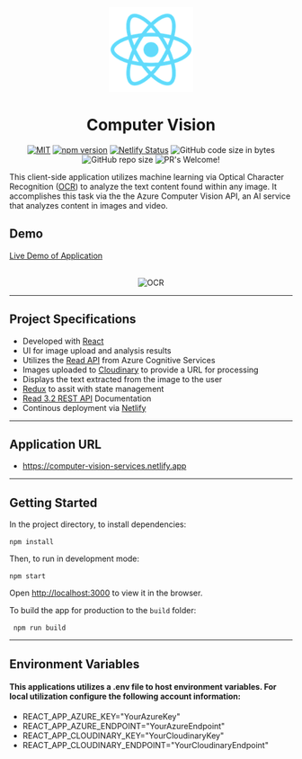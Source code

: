 <div align="center" markdown="1">

<img src="public/logo192.png" alt="React" width="150"/>

# Computer Vision

[![MIT](https://img.shields.io/badge/license-MIT-blue.svg)](https://img.shields.io/badge/license-MIT-blue.svg")
[![npm version](https://badge.fury.io/js/react.svg)](https://badge.fury.io/js/react) [![Netlify Status](https://api.netlify.com/api/v1/badges/be64e88a-89c5-45b3-94fd-5724f7741a0e/deploy-status)](https://app.netlify.com/sites/awesome-cray-160ef7/deploys)
![GitHub code size in bytes](https://img.shields.io/github/languages/code-size/c-grigsby/computer-vision?style=plastic)
![GitHub repo size](https://img.shields.io/github/repo-size/c-grigsby/computer-vision?style=plastic)
![PR's Welcome!](https://img.shields.io/badge/PRs-welcome-brightgreen.svg)

</div>

This client-side application utilizes machine learning via Optical Character Recognition ([OCR](https://nanonets.com/blog/deep-learning-ocr/)) to analyze the text content found within any image. It accomplishes this task via the the Azure Computer Vision API, an AI service that analyzes content in images and video.

## Demo

[Live Demo of Application](https://computer-vision-services.netlify.app/)

<div align="center" markdown="1">

<br/>

<img src="https://nanonets.com/blog/content/images/2019/08/ocr-in-the-wild.gif" alt="OCR" width="200">

</div>

---

## Project Specifications

- Developed with [React](https://github.com/facebook/create-react-app)
- UI for image upload and analysis results
- Utilizes the [Read API](https://docs.microsoft.com/en-us/azure/cognitive-services/computer-vision/overview-ocr#read-api) from Azure Cognitive Services
- Images uploaded to [Cloudinary](https://cloudinary.com/) to provide a URL for processing
- Displays the text extracted from the image to the user
- [Redux](https://redux.js.org/) to assit with state management
- [Read 3.2 REST API](https://centraluseuap.dev.cognitive.microsoft.com/docs/services/computer-vision-v3-2/operations/5d986960601faab4bf452005) Documentation
- Continous deployment via [Netlify](https://www.netlify.com/)

---

## Application URL

- https://computer-vision-services.netlify.app

---

## Getting Started

In the project directory, to install dependencies:

```
npm install
```

Then, to run in development mode:

```
npm start
```

Open [http://localhost:3000](http://localhost:3000) to view it in the browser.

To build the app for production to the `build` folder:

```
 npm run build
```
---

## Environment Variables
#### This applications utilizes a **.env file** to host environment variables. For local utilization configure the following account information:

- REACT_APP_AZURE_KEY="YourAzureKey"
- REACT_APP_AZURE_ENDPOINT="YourAzureEndpoint"
- REACT_APP_CLOUDINARY_KEY="YourCloudinaryKey"
- REACT_APP_CLOUDINARY_ENDPOINT="YourCloudinaryEndpoint"
